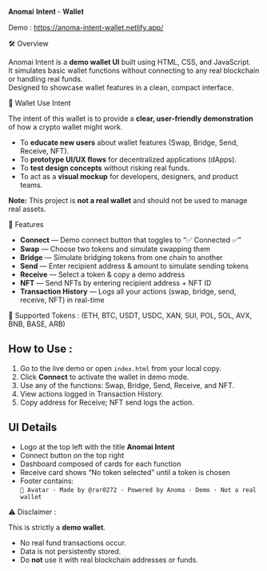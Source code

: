 𝐀𝐧𝐨𝐦𝐚𝐢 𝐈𝐧𝐭𝐞𝐧𝐭 - 𝐖𝐚𝐥𝐥𝐞𝐭


Demo : https://anoma-intent-wallet.netlify.app/

🛠 Overview

Anomai Intent is a **demo wallet UI** built using HTML, CSS, and JavaScript.  
It simulates basic wallet functions without connecting to any real blockchain or handling real funds.  
Designed to showcase wallet features in a clean, compact interface.


🎯 Wallet Use Intent

The intent of this wallet is to provide a **clear, user-friendly demonstration** of how a crypto wallet might work.  
- To **educate new users** about wallet features (Swap, Bridge, Send, Receive, NFT).  
- To **prototype UI/UX flows** for decentralized applications (dApps).  
- To **test design concepts** without risking real funds.  
- To act as a **visual mockup** for developers, designers, and product teams.

**Note:** This project is **not a real wallet** and should not be used to manage real assets.


🔧 Features

- **Connect** — Demo connect button that toggles to “✅ Connected ✅”
- **Swap** — Choose two tokens and simulate swapping them
- **Bridge** — Simulate bridging tokens from one chain to another
- **Send** — Enter recipient address & amount to simulate sending tokens
- **Receive** — Select a token & copy a demo address
- **NFT** — Send NFTs by entering recipient address + NFT ID
- **Transaction History** — Logs all your actions (swap, bridge, send, receive, NFT) in real-time


🔢 Supported Tokens :
(ETH, BTC, USDT, USDC, XAN, SUI, POL, SOL, AVX, BNB, BASE, ARB)


## How to Use :

1. Go to the live demo or open `index.html` from your local copy.  
2. Click **Connect** to activate the wallet in demo mode.  
3. Use any of the functions: Swap, Bridge, Send, Receive, and NFT.  
4. View actions logged in Transaction History.  
5. Copy address for Receive; NFT send logs the action.

## UI Details

- Logo at the top left with the title **Anomai Intent**  
- Connect button on the top right  
- Dashboard composed of cards for each function  
- Receive card shows “No token selected” until a token is chosen  
- Footer contains:  
  `👤 Avatar · Made by @rar0272 · Powered by Anoma · Demo · Not a real wallet`


⚠️ Disclaimer :

This is strictly a **demo wallet**.  
- No real fund transactions occur.  
- Data is not persistently stored.  
- Do **not** use it with real blockchain addresses or funds.


